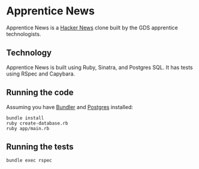 Apprentice News
===============

Apprentice News is a [Hacker News](https://news.ycombinator.com) clone built by the GDS apprentice technologists.

Technology
----------

Apprentice News is built using Ruby, Sinatra, and Postgres SQL. It has tests using RSpec and Capybara.

Running the code
----------------

Assuming you have [Bundler](http://bundler.io/) and [Postgres](https://www.postgresql.org/) installed:

```
bundle install
ruby create-database.rb
ruby app/main.rb
```

Running the tests
-----------------

```
bundle exec rspec
```

